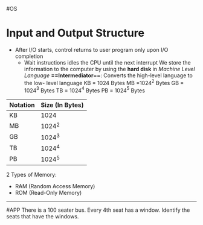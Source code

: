 #OS
# Input and Output Structure
 - After I/O starts, control returns to user program only upon I/O completion
	 - Wait instructions idles the CPU until the next interrupt
We store the information to the computer by using the **hard disk** in _Machine Level Language_
**==Intermediator==**: Converts the high-level language to the low- level language
KB = 1024 Bytes
MB =1024$^2$ Bytes
GB = 1024$^3$ Bytes
TB = 1024$^4$ Bytes
PB = 1024$^5$ Bytes

| Notation | Size (In Bytes) |
| -------- | --------------- |
| KB       | 1024            |
| MB       | 1024$^2$        |
| GB       | 1024$^3$        |
| TB       | 1024$^4$        |
| PB       | 1024$^5$        |
2 Types of Memory: 
- RAM (Random Access Memory)
- ROM (Read-Only Memory)
---
#APP
There is a 100 seater bus. Every 4th seat has a window. Identify the seats that have the windows.